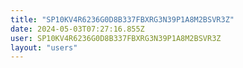 ```yaml
---
title: "SP10KV4R6236G0D8B337FBXRG3N39P1A8M2BSVR3Z"
date: 2024-05-03T07:27:16.855Z
user: SP10KV4R6236G0D8B337FBXRG3N39P1A8M2BSVR3Z
layout: "users"
---
```

    